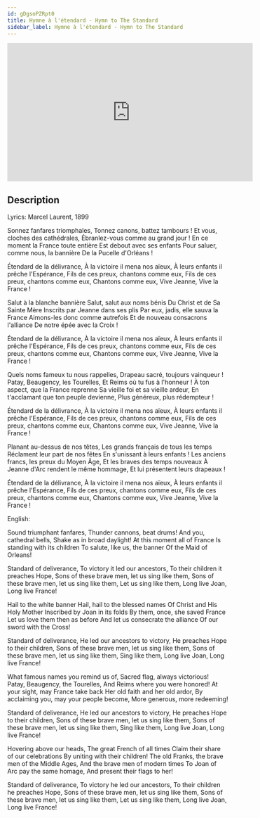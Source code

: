 ```yaml
---
id: gDgsoPZRpt0
title: Hymne à l'étendard - Hymn to The Standard
sidebar_label: Hymne à l'étendard - Hymn to The Standard
---
```


<iframe
  width="560"
  height="315"
  src="https://www.youtube.com/embed/gDgsoPZRpt0"
  title="YouTube video player"
  frameborder="0"
  allow="accelerometer; autoplay; clipboard-write; encrypted-media; gyroscope; picture-in-picture; web-share"
  referrerpolicy="strict-origin-when-cross-origin"
  allowfullscreen
></iframe>

## Description

Lyrics: Marcel Laurent, 1899

Sonnez fanfares triomphales,
Tonnez canons, battez tambours !
Et vous, cloches des cathédrales,
Ébranlez-vous comme au grand jour !
En ce moment la France toute entière
Est debout avec ses enfants
Pour saluer, comme nous, la bannière
De la Pucelle d'Orléans !

Étendard de la délivrance,
À la victoire il mena nos aïeux,
À leurs enfants il prêche l'Espérance,
Fils de ces preux, chantons comme eux,
Fils de ces preux, chantons comme eux,
Chantons comme eux,
Vive Jeanne, Vive la France !


Salut à la blanche bannière
Salut, salut aux noms bénis
Du Christ et de Sa Sainte Mère
Inscrits par Jeanne dans ses plis
Par eux, jadis, elle sauva la France
Aimons-les donc comme autrefois
Et de nouveau consacrons l'alliance
De notre épée avec la Croix !

Étendard de la délivrance,
À la victoire il mena nos aïeux,
À leurs enfants il prêche l'Espérance,
Fils de ces preux, chantons comme eux,
Fils de ces preux, chantons comme eux,
Chantons comme eux,
Vive Jeanne, Vive la France !


Quels noms fameux tu nous rappelles,
Drapeau sacré, toujours vainqueur !
Patay, Beaugency, les Tourelles,
Et Reims où tu fus à l'honneur !
À ton aspect, que la France reprenne
Sa vieille foi et sa vieille ardeur,
En t'acclamant que ton peuple devienne,
Plus généreux, plus rédempteur !

Étendard de la délivrance,
À la victoire il mena nos aïeux,
À leurs enfants il prêche l'Espérance,
Fils de ces preux, chantons comme eux,
Fils de ces preux, chantons comme eux,
Chantons comme eux,
Vive Jeanne, Vive la France !


Planant au-dessus de nos têtes,
Les grands français de tous les temps
Réclament leur part de nos fêtes
En s'unissant à leurs enfants !
Les anciens francs, les preux du Moyen Âge,
Et les braves des temps nouveaux
À Jeanne d'Arc rendent le même hommage,
Et lui présentent leurs drapeaux !

Étendard de la délivrance,
À la victoire il mena nos aïeux,
À leurs enfants il prêche l'Espérance,
Fils de ces preux, chantons comme eux,
Fils de ces preux, chantons comme eux,
Chantons comme eux,
Vive Jeanne, Vive la France !


English:

Sound triumphant fanfares,
Thunder cannons, beat drums!
And you, cathedral bells,
Shake as in broad daylight!
At this moment all of France
Is standing with its children
To salute, like us, the banner
Of the Maid of Orleans!

Standard of deliverance,
To victory it led our ancestors,
To their children it preaches Hope,
Sons of these brave men, let us sing like them,
Sons of these brave men, let us sing like them,
Let us sing like them,
Long live Joan, Long live France!


Hail to the white banner
Hail, hail to the blessed names
Of Christ and His Holy Mother
Inscribed by Joan in its folds
By them, once, she saved France
Let us love them then as before
And let us consecrate the alliance
Of our sword with the Cross!

Standard of deliverance,
He led our ancestors to victory,
He preaches Hope to their children,
Sons of these brave men, let us sing like them,
Sons of these brave men, let us sing like them,
Sing like them,
Long live Joan, Long live France!


What famous names you remind us of,
Sacred flag, always victorious!
Patay, Beaugency, the Tourelles,
And Reims where you were honored!
At your sight, may France take back
Her old faith and her old ardor,
By acclaiming you, may your people become,
More generous, more redeeming!

Standard of deliverance,
He led our ancestors to victory,
He preaches Hope to their children,
Sons of these brave men, let us sing like them,
Sons of these brave men, let us sing like them,
Sing like them,
Long live Joan, Long live France!


Hovering above our heads,
The great French of all times
Claim their share of our celebrations
By uniting with their children!
The old Franks, the brave men of the Middle Ages,
And the brave men of modern times
To Joan of Arc pay the same homage,
And present their flags to her!

Standard of deliverance,
To victory he led our ancestors,
To their children he preaches Hope,
Sons of these brave men, let us sing like them,
Sons of these brave men, let us sing like them,
Let us sing like them,
Long live Joan, Long live France!
